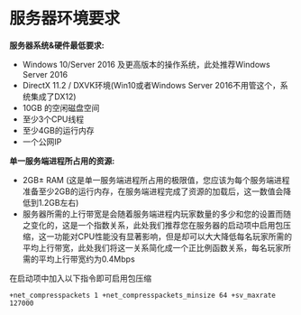 # 服务器环境要求

**服务器系统&硬件最低要求:**

* Windows 10/Server 2016 及更高版本的操作系统，此处推荐Windows Server 2016
* DirectX 11.2 / DXVK环境(Win10或者Windows Server 2016不用管这个，系统集成了DX12)
* 10GB 的空闲磁盘空间
* 至少3个CPU线程
* 至少4GB的运行内存
* 一个公网IP


**单一服务端进程所占用的资源:**

* 2GB± RAM (这是单一服务端进程所占用的极限值，您应该为每个服务端进程准备至少2GB的运行内存，在服务端进程完成了资源的加载后，这一数值会降低到1.2GB左右)
* 服务器所需的上行带宽是会随着服务端进程内玩家数量的多少和您的设置而随之变化的，这是一个指数关系，此处我们推荐您在服务器的启动项中启用包压缩，这一功能对CPU性能没有显著影响，但是却可以大大降低每名玩家所需的平均上行带宽，此处我们将这一关系简化成一个正比例函数关系，每名玩家所需的平均上行带宽约为0.4Mbps


在启动项中加入以下指令即可启用包压缩
```
+net_compresspackets 1 +net_compresspackets_minsize 64 +sv_maxrate 127000                                                               
```
